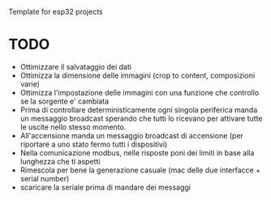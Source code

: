 Template for esp32 projects

# TODO

 - Ottimizzare il salvataggio dei dati
 - Ottimizza la dimensione delle immagini (crop to content, composizioni varie)
 - Ottimizza l'impostazione delle immagini con una funzione che controllo se la sorgente e' cambiata
 - Prima di controllare deterministicamente ogni singola periferica manda un messaggio broadcast sperando che tutti lo ricevano per attivare tutte le uscite nello stesso momento.
 - All'accensione manda un messaggio broadcast di accensione (per riportare a uno stato fermo tutti i dispositivi)
 - Nella comunicazione modbus, nelle risposte poni dei limiti in base alla lunghezza che ti aspetti
 - Rimescola per bene la generazione casuale (mac delle due interfacce + serial number)
 - scaricare la seriale prima di mandare dei messaggi